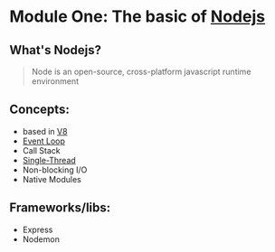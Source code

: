 # Module One: The basic of [Nodejs]('https://nodejs.org/en/')

## What's Nodejs?

> Node is an open-source, cross-platform javascript runtime environment

## Concepts:

- based in [V8](<'https://en.wikipedia.org/wiki/V8_(JavaScript_engine)'>)
- [Event Loop]('https://developer.mozilla.org/en-US/docs/Web/JavaScript/EventLoop')
- Call Stack
- [Single-Thread]('https://www.geeksforgeeks.org/why-node-js-is-a-single-threaded-language/')
- Non-blocking I/O
- Native Modules

## Frameworks/libs:

- Express
- Nodemon
